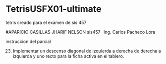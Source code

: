 # TetrisUSFX01-ultimate
 tetris creado para el examen de sis 457

#APARICIO CASILLAS JHARIF NELSON
sis457
-Ing. Carlos Pacheco Lora

instruccion del parcial

23.   Implementar un descenso diagonal
de izquierda a derecha
de derecha a izquierda
y uno recto para la ficha activa en el tablero.
